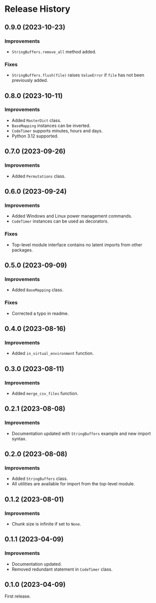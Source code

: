 # Release History

## 0.9.0 (2023-10-23)
### Improvements
- `StringBuffers.remove_all` method added.
### Fixes
- `StringBuffers.flush(file)` raises `ValueError` if `file` has not been previously added.

## 0.8.0 (2023-10-11)
### Improvements
- Added `MasterDict` class.
- `BaseMapping` instances can be inverted.
- `CodeTimer` supports minutes, hours and days.
- Python 3.12 supported.

## 0.7.0 (2023-09-26)
### Improvements
- Added `Permutations` class.

## 0.6.0 (2023-09-24)
### Improvements
- Added Windows and Linux power management commands.
- `CodeTimer` instances can be used as decorators.
### Fixes
- Top-level module interface contains no latent imports from other packages.

## 0.5.0 (2023-09-09)
### Improvements
- Added `BaseMapping` class.
### Fixes
- Corrected a typo in readme.

## 0.4.0 (2023-08-16)
### Improvements
- Added `in_virtual_environment` function.

## 0.3.0 (2023-08-11)
### Improvements
- Added `merge_csv_files` function.

## 0.2.1 (2023-08-08)
### Improvements
- Documentation updated with `StringBuffers` example and new import syntax.

## 0.2.0 (2023-08-08)
### Improvements
- Added `StringBuffers` class.
- All utilities are available for import from the top-level module.

## 0.1.2 (2023-08-01)
### Improvements
- Chunk size is infinite if set to `None`.

## 0.1.1 (2023-04-09)
### Improvements
- Documentation updated.
- Removed redundant statement in `CodeTimer` class.

## 0.1.0 (2023-04-09)
First release.
